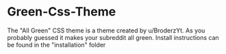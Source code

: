 # Green-Css-Theme

The "All Green" CSS theme is a theme created by u/BroderzYt. As you probably guessed it makes your subreddit all green. Install instructions can be found in the "installation" folder
